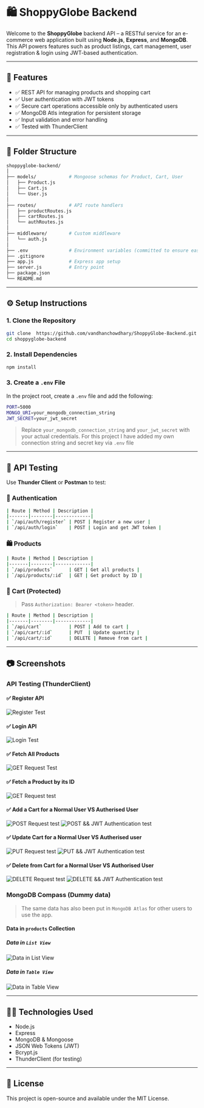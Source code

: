 # 🛍️ ShoppyGlobe Backend

Welcome to the **ShoppyGlobe** backend API – a RESTful service for an e-commerce web application built using **Node.js**, **Express**, and **MongoDB**. This API powers features such as product listings, cart management, user registration & login using JWT-based authentication.

---

## 🚀 Features

- ✅ REST API for managing products and shopping cart
- ✅ User authentication with JWT tokens
- ✅ Secure cart operations accessible only by authenticated users
- ✅ MongoDB Atls integration for persistent storage
- ✅ Input validation and error handling
- ✅ Tested with ThunderClient

---

## 📁 Folder Structure

```bash
shoppyglobe-backend/
│
├── models/            # Mongoose schemas for Product, Cart, User
│   ├── Product.js
│   ├── Cart.js
│   └── User.js
│
├── routes/            # API route handlers
│   ├── productRoutes.js
│   ├── cartRoutes.js
│   └── authRoutes.js
│
├── middleware/        # Custom middleware
│   └── auth.js
│
├── .env               # Environment variables (committed to ensure ease of use)
├── .gitignore
├── app.js             # Express app setup
├── server.js          # Entry point
├── package.json
└── README.md
```

---

## ⚙️ Setup Instructions

### 1. Clone the Repository

```bash
git clone  https://github.com/vandhanchowdhary/ShoppyGlobe-Backend.git
cd shoppyglobe-backend
```

### 2. Install Dependencies

```bash
npm install
```

### 3. Create a `.env` File

In the project root, create a `.env` file and add the following:

```bash
PORT=5000
MONGO_URI=your_mongodb_connection_string
JWT_SECRET=your_jwt_secret
```

> Replace `your_mongodb_connection_string` and `your_jwt_secret` with your actual credentials.
> For this project I have added my own connection string and secret key via `.env` file

---

## 🧪 API Testing

Use **Thunder Client** or **Postman** to test:

### 🧾 Authentication

```bash
| Route | Method | Description |
|-------|--------|-------------|
| `/api/auth/register` | POST | Register a new user |
| `/api/auth/login`    | POST | Login and get JWT token |
```

### 🛍️ Products

```bash
| Route | Method | Description |
|-------|--------|-------------|
| `/api/products`      | GET | Get all products |
| `/api/products/:id`  | GET | Get product by ID |
```

### 🛒 Cart (Protected)

> Pass `Authorization: Bearer <token>` header.

```bash
| Route | Method | Description |
|-------|--------|-------------|
| `/api/cart`          | POST | Add to cart |
| `/api/cart/:id`      | PUT  | Update quantity |
| `/api/cart/:id`      | DELETE | Remove from cart |
```

---

## 📷 Screenshots

### API Testing (ThunderClient)

#### ✅ Register API

![Register Test](./screenshots/user_resgistration.png)

#### ✅ Login API

![Login Test](./screenshots/user_login.png)

#### ✅ Fetch All Products

![GET Request Test](./screenshots/get_all_products.png)

#### ✅ Fetch a Product by its ID

![GET Request test](./screenshots/get_product_by_ID.png)

#### ✅ Add a Cart for a Normal User VS Autherised User

![POST Request test](./screenshots/add_cart_for_a_user.png)
![POST && JWT Authentication test](./screenshots/add_cart_for_an_autherised_user.png)

#### ✅ Update Cart for a Normal User VS Autherised user

![PUT Request test](./screenshots/update_cart_for_a_user.png)
![PUT && JWT Authentication test](./screenshots/update_cart_for_an_autherised_user.png)

#### ✅ Delete from Cart for a Normal User VS Authorised User

![DELETE Request test](./screenshots/delete_cart_for_a_user.png)
![DELETE && JWT Authentication test](./screenshots/delete_cart_for_an_autherised_user.png)

### MongoDB Compass (Dummy data)

>The same data has also been put in `MongoDB Atlas` for other users to use the app.

#### Data in `products` Collection

##### Data in `List View`

![Data in **List View**](./screenshots/mongoDB_compass_data_1.png)

##### Data in `Table View`

![Data in `Table View`](./screenshots/mongoDB_compass_data_2.png)

---

## 👨‍💻 Technologies Used

- Node.js
- Express
- MongoDB & Mongoose
- JSON Web Tokens (JWT)
- Bcrypt.js
- ThunderClient (for testing)

---

## 📄 License

This project is open-source and available under the MIT License.
